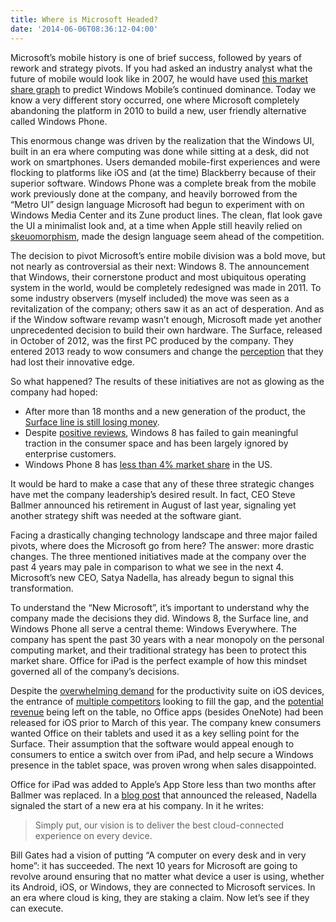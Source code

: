 ```yaml
---
title: Where is Microsoft Headed?
date: '2014-06-06T08:36:12-04:00'
---
```

Microsoft’s mobile history is one of brief success, followed by years of rework and strategy pivots. If you had asked an industry analyst what the future of mobile would look like in 2007, he would have used [this market share graph](http://bgr.com/2013/03/21/smartphone-market-share-chart-2005-2012-389100/) to predict Windows Mobile’s continued dominance. Today we know a very different story occurred, one where Microsoft completely abandoning the platform in 2010 to build a new, user friendly alternative called Windows Phone.

This enormous change was driven by the realization that the Windows UI, built in an era where computing was done while sitting at a desk, did not work on smartphones. Users demanded mobile-first experiences and were flocking to platforms like iOS and (at the time) Blackberry because of their superior software. Windows Phone was a complete break from the mobile work previously done at the company, and heavily borrowed from the “Metro UI” design language Microsoft had begun to experiment with on Windows Media Center and its Zune product lines. The clean, flat look gave the UI a minimalist look and, at a time when Apple still heavily relied on [skeuomorphism](http://www.forbes.com/sites/timworstall/2013/09/19/apples-ios7-well-it-was-time-for-skeuomorphism-to-die/#2be4b895444b), made the design language seem ahead of the competition.

The decision to pivot Microsoft’s entire mobile division was a bold move, but not nearly as controversial as their next: Windows 8. The announcement that Windows, their cornerstone product and most ubiquitous operating system in the world, would be completely redesigned was made in 2011. To some industry observers (myself included) the move was seen as a revitalization of the company; others saw it as an act of desperation. And as if the Window software revamp wasn’t enough, Microsoft made yet another unprecedented decision to build their own hardware. The Surface, released in October of 2012, was the first PC produced by the company. They entered 2013 ready to wow consumers and change the [perception](http://www.cnet.com/news/googles-eric-schmidt-talks-techs-big-four-social-networks-macs-and-music/) that they had lost their innovative edge.

So what happened? The results of these initiatives are not as glowing as the company had hoped:
* After more than 18 months and a new generation of the product, the [Surface line is still losing money](http://www.digitaltrends.com/mobile/microsoft-still-losing-money-on-surface-tablets/).
* Despite [positive reviews](http://www.theverge.com/2012/10/23/3537710/windows-8-review), Windows 8 has failed to gain meaningful traction in the consumer space and has been largely ignored by enterprise customers.
* Windows Phone 8 has [less than 4% market share](http://www.comscore.com/Insights/Rankings/comScore-Reports-March-2014-US-Smartphone-Subscriber-Market-Share?cs_edgescape_cc=US) in the US.

It would be hard to make a case that any of these three strategic changes have met the company leadership’s desired result. In fact, CEO Steve Ballmer announced his retirement in August of last year, signaling yet another strategy shift was needed at the software giant.

Facing a drastically changing technology landscape and three major failed pivots, where does the Microsoft go from here? The answer: more drastic changes. The three mentioned initiatives made at the company over the past 4 years may pale in comparison to what we see in the next 4. Microsoft’s new CEO, Satya Nadella, has already begun to signal this transformation.

To understand the “New Microsoft”, it’s important to understand why the company made the decisions they did. Windows 8, the Surface line, and Windows Phone all serve a central theme: Windows Everywhere. The company has spent the past 30 years with a near monopoly on the personal computing market, and their traditional strategy has been to protect this market share. Office for iPad is the perfect example of how this mindset governed all of the company’s decisions.

Despite the [overwhelming demand](http://www.fool.com/investing/general/2014/04/04/microsoft-corporations-pent-up-demand-for-office-o.aspx) for the productivity suite on iOS devices, the entrance of [multiple competitors](http://www.theverge.com/2012/6/5/3065564/google-acquires-quickoffice-productivity-suite-will-integrate-with) looking to fill the gap, and the [potential revenue](http://appleinsider.com/articles/13/02/14/microsoft-leaving-money-on-the-table-by-holding-back-office-from-ipad) being left on the table, no Office apps (besides OneNote) had been released for iOS prior to March of this year. The company knew consumers wanted Office on their tablets and used it as a key selling point for the Surface. Their assumption that the software would appeal enough to consumers to entice a switch over from iPad, and help secure a Windows presence in the tablet space, was proven wrong when sales disappointed.

Office for iPad was added to Apple’s App Store less than two months after Ballmer was replaced. In a [blog post](https://blogs.technet.microsoft.com/microsoft_blog/2014/03/27/a-cloud-for-everyone-on-every-device/) that announced the released, Nadella signaled the start of a new era at his company. In it he writes:
> Simply put, our vision is to deliver the best cloud-connected experience on every device.

Bill Gates had a vision of putting “A computer on every desk and in very home”: it has succeeded. The next 10 years for Microsoft are going to revolve around ensuring that no matter what device a user is using, whether its Android, iOS, or Windows, they are connected to Microsoft services. In an era where cloud is king, they are staking a claim. Now let’s see if they can execute.

